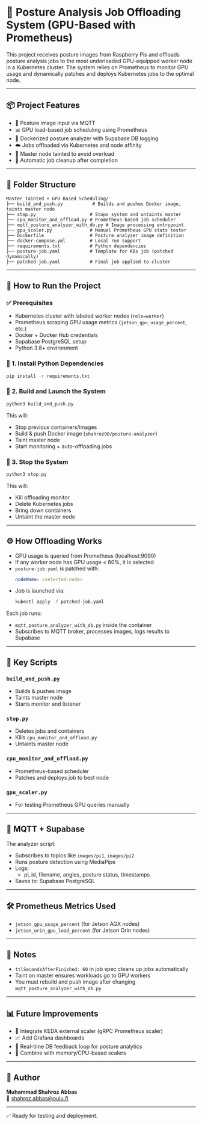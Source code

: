 # 🧠 Posture Analysis Job Offloading System (GPU-Based with Prometheus)

This project receives posture images from Raspberry Pis and offloads posture analysis jobs to the most underloaded GPU-equipped worker node in a Kubernetes cluster. The system relies on Prometheus to monitor GPU usage and dynamically patches and deploys Kubernetes jobs to the optimal node.

---

## 📦 Project Features

- 📸 Posture image input via MQTT
- 📊 GPU load-based job scheduling using Prometheus
- 🐳 Dockerized posture analyzer with Supabase DB logging
- ☁️ Jobs offloaded via Kubernetes and node affinity
- 🚫 Master node tainted to avoid overload
- 🧽 Automatic job cleanup after completion

---

## 📁 Folder Structure

```
Master Tainted + GPU Based Scheduling/
├── build_and_push.py           # Builds and pushes Docker image, taints master node
├── stop.py                    # Stops system and untaints master
├── cpu_monitor_and_offload.py # Prometheus-based job scheduler
├── mqtt_posture_analyzer_with_db.py # Image processing entrypoint
├── gpu_scaler.py              # Manual Prometheus GPU stats tester
├── Dockerfile                 # Posture analyzer image definition
├── docker-compose.yml         # Local run support
├── requirements.txt           # Python dependencies
├── posture-job.yaml           # Template for K8s job (patched dynamically)
├── patched-job.yaml           # Final job applied to cluster
```

---

## 🚀 How to Run the Project

### ✅ Prerequisites

- Kubernetes cluster with labeled worker nodes (`role=worker`)
- Prometheus scraping GPU usage metrics (`jetson_gpu_usage_percent`, etc.)
- Docker + Docker Hub credentials
- Supabase PostgreSQL setup
- Python 3.8+ environment

### 🔨 1. Install Python Dependencies

```bash
pip install -r requirements.txt
```

### 🧱 2. Build and Launch the System

```bash
python3 build_and_push.py
```

This will:
- Stop previous containers/images
- Build & push Docker image (`shahroz90/posture-analyzer`)
- Taint master node
- Start monitoring + auto-offloading jobs

### 🧹 3. Stop the System

```bash
python3 stop.py
```

This will:
- Kill offloading monitor
- Delete Kubernetes jobs
- Bring down containers
- Untaint the master node

---

## ⚙️ How Offloading Works

- GPU usage is queried from Prometheus (localhost:9090)
- If any worker node has GPU usage < 60%, it is selected
- `posture-job.yaml` is patched with:
  ```yaml
  nodeName: <selected-node>
  ```
- Job is launched via:
  ```bash
  kubectl apply -f patched-job.yaml
  ```

Each job runs:
- `mqtt_posture_analyzer_with_db.py` inside the container
- Subscribes to MQTT broker, processes images, logs results to Supabase

---

## 📂 Key Scripts

### `build_and_push.py`
- Builds & pushes image
- Taints master node
- Starts monitor and listener

### `stop.py`
- Deletes jobs and containers
- Kills `cpu_monitor_and_offload.py`
- Untaints master node

### `cpu_monitor_and_offload.py`
- Prometheus-based scheduler
- Patches and deploys job to best node

### `gpu_scaler.py`
- For testing Prometheus GPU queries manually

---

## 🔌 MQTT + Supabase

The analyzer script:
- Subscribes to topics like `images/pi1`, `images/pi2`
- Runs posture detection using MediaPipe
- Logs:
  - pi_id, filename, angles, posture status, timestamps
- Saves to: Supabase PostgreSQL

---

## 🛠 Prometheus Metrics Used

- `jetson_gpu_usage_percent` (for Jetson AGX nodes)
- `jetson_orin_gpu_load_percent` (for Jetson Orin nodes)

---

## 📝 Notes

- `ttlSecondsAfterFinished: 60` in job spec cleans up jobs automatically
- Taint on master ensures workloads go to GPU workers
- You must rebuild and push image after changing `mqtt_posture_analyzer_with_db.py`

---

## 📊 Future Improvements

- 🔄 Integrate KEDA external scaler (gRPC Prometheus scaler)
- 📈 Add Grafana dashboards
- 🧠 Real-time DB feedback loop for posture analytics
- 🧠 Combine with memory/CPU-based scalers

---

## 👤 Author

**Muhammad Shahroz Abbas**  
📧 [shahroz.abbas@oulu.fi](mailto:shahroz.abbas@oulu.fi)  


---

✅ Ready for testing and deployment.
